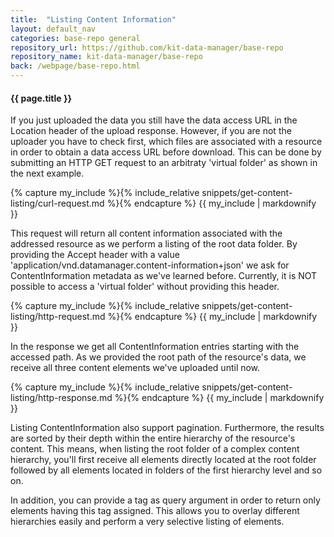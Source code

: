 ```yaml
---
title:  "Listing Content Information"
layout: default_nav
categories: base-repo general
repository_url: https://github.com/kit-data-manager/base-repo
repository_name: kit-data-manager/base-repo
back: /webpage/base-repo.html
---
```


#### {{ page.title }}

If you just uploaded the data you still have the data access URL in the Location header of the upload response. However, if you are not the uploader you have to check first, which files are associated with a 
resource in order to obtain a data access URL before download. This can be done by submitting an HTTP GET request to an arbitraty 'virtual folder' as shown in the next example.

{% capture my_include %}{% include_relative snippets/get-content-listing/curl-request.md %}{% endcapture %}
{{ my_include | markdownify }}

This request will return all content information associated with the addressed resource as we perform a listing of the root data folder. By providing the Accept header with a value 'application/vnd.datamanager.content-information+json'
we ask for ContentInformation metadata as we've learned before. Currently, it is NOT possible to access a 'virtual folder' without providing this header.  

{% capture my_include %}{% include_relative snippets/get-content-listing/http-request.md %}{% endcapture %}
{{ my_include | markdownify }}

In the response we get all ContentInformation entries starting with the accessed path. As we provided the root path of the resource's data, we receive all three content elements we've uploaded until now. 

{% capture my_include %}{% include_relative snippets/get-content-listing/http-response.md %}{% endcapture %}
{{ my_include | markdownify }}

Listing ContentInformation also support pagination. Furthermore, the results are sorted by their depth within the entire hierarchy of the resource's content. This means, when listing the root folder of a complex content hierarchy, 
you'll first receive all elements directly located at the root folder followed by all elements located in folders of the first hierarchy level and so on.

In addition, you can provide a tag as query argument in order to return only elements having this tag assigned. This allows you to overlay different hierarchies easily and perform a very selective listing of elements.